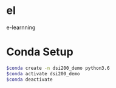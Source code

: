 # el
e-learnning

# Conda Setup

```sh
$conda create -n dsi200_demo python3.6
$conda activate dsi200_demo 
$conda deactivate
```
